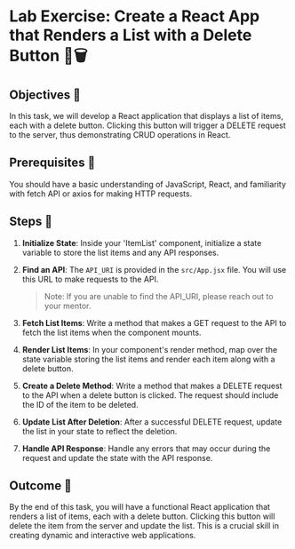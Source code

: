 # Lab Exercise: Create a React App that Renders a List with a Delete Button 📝🗑️

## Objectives 🎯

In this task, we will develop a React application that displays a list of items, each with a delete button. Clicking this button will trigger a DELETE request to the server, thus demonstrating CRUD operations in React.

## Prerequisites 🧐

You should have a basic understanding of JavaScript, React, and familiarity with fetch API or axios for making HTTP requests.

## Steps 🚀

1. **Initialize State**: Inside your 'ItemList' component, initialize a state variable to store the list items and any API responses.

2. **Find an API**: The `API_URI` is provided in the `src/App.jsx` file. You will use this URL to make requests to the API.

   > Note: If you are unable to find the API_URI, please reach out to your mentor.

3. **Fetch List Items**: Write a method that makes a GET request to the API to fetch the list items when the component mounts.

4. **Render List Items**: In your component's render method, map over the state variable storing the list items and render each item along with a delete button.

5. **Create a Delete Method**: Write a method that makes a DELETE request to the API when a delete button is clicked. The request should include the ID of the item to be deleted.

6. **Update List After Deletion**: After a successful DELETE request, update the list in your state to reflect the deletion.

7. **Handle API Response**: Handle any errors that may occur during the request and update the state with the API response.

## Outcome 🏁

By the end of this task, you will have a functional React application that renders a list of items, each with a delete button. Clicking this button will delete the item from the server and update the list. This is a crucial skill in creating dynamic and interactive web applications.
